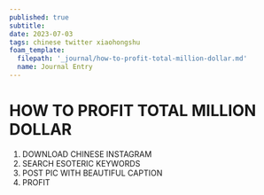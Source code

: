 ```yaml
---
published: true
subtitle:
date: 2023-07-03
tags: chinese twitter xiaohongshu
foam_template:
  filepath: '_journal/how-to-profit-total-million-dollar.md'
  name: Journal Entry
---
```


# HOW TO PROFIT TOTAL MILLION DOLLAR

1. DOWNLOAD CHINESE INSTAGRAM
2. SEARCH ESOTERIC KEYWORDS
3. POST PIC WITH BEAUTIFUL CAPTION
4. PROFIT
